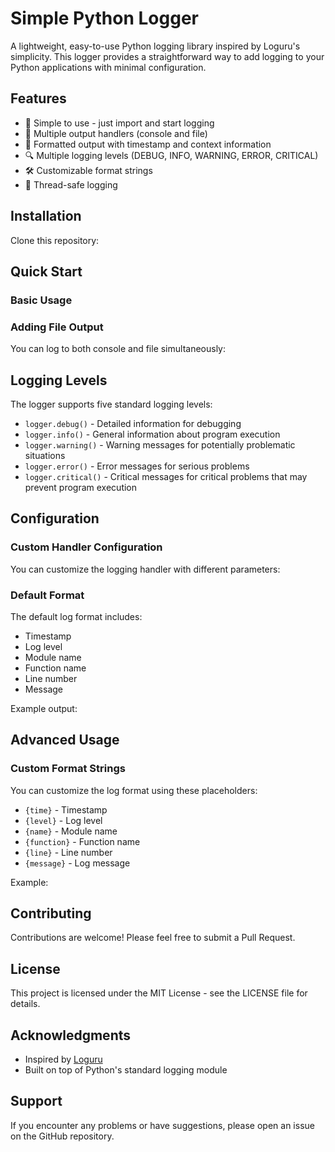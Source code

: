 # Simple Python Logger

A lightweight, easy-to-use Python logging library inspired by Loguru's simplicity. This logger provides a straightforward way to add logging to your Python applications with minimal configuration.

## Features

- 🚀 Simple to use - just import and start logging
- 📝 Multiple output handlers (console and file)
- 🎨 Formatted output with timestamp and context information
- 🔍 Multiple logging levels (DEBUG, INFO, WARNING, ERROR, CRITICAL)
- 🛠️ Customizable format strings
- 🧵 Thread-safe logging

## Installation

Clone this repository:

## Quick Start

### Basic Usage

### Adding File Output

You can log to both console and file simultaneously:

## Logging Levels

The logger supports five standard logging levels:

- `logger.debug()` - Detailed information for debugging
- `logger.info()` - General information about program execution
- `logger.warning()` - Warning messages for potentially problematic situations
- `logger.error()` - Error messages for serious problems
- `logger.critical()` - Critical messages for critical problems that may prevent program execution

## Configuration

### Custom Handler Configuration

You can customize the logging handler with different parameters:

### Default Format

The default log format includes:
- Timestamp
- Log level
- Module name
- Function name
- Line number
- Message

Example output:

## Advanced Usage

### Custom Format Strings

You can customize the log format using these placeholders:
- `{time}` - Timestamp
- `{level}` - Log level
- `{name}` - Module name
- `{function}` - Function name
- `{line}` - Line number
- `{message}` - Log message

Example:

## Contributing

Contributions are welcome! Please feel free to submit a Pull Request.

## License

This project is licensed under the MIT License - see the LICENSE file for details.

## Acknowledgments

- Inspired by [Loguru](https://github.com/Delgan/loguru)
- Built on top of Python's standard logging module

## Support

If you encounter any problems or have suggestions, please open an issue on the GitHub repository.
